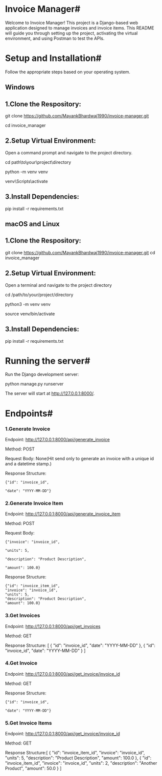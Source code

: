 # **Invoice Manager**#

Welcome to Invoice Manager! This project is a Django-based web application designed to manage invoices and invoice items. This README will guide you through setting up the project, activating the virtual environment, and using Postman to test the APIs.

# **Setup and Installation**#
Follow the appropriate steps based on your operating system.

## **Windows**
## **1.Clone the Respository:**
git clone https://github.com/MayankBhardwaj1990/invoice-manager.git

cd invoice_manager

## **2.Setup Virtual Environment:**
Open a command prompt and navigate to the project directory.

cd path\to\your\project\directory

python -m venv venv

venv\Scripts\activate

## **3.Install Dependencies:**
pip install -r requirements.txt

## **macOS and Linux**
## **1.Clone the Respository:**
git clone https://github.com/MayankBhardwaj1990/invoice-manager.git
cd invoice_manager

## **2.Setup Virtual Environment:**
Open a terminal and navigate to the project directory

cd /path/to/your/project/directory

python3 -m venv venv

source venv/bin/activate

## **3.Install Dependencies:**
pip install -r requirements.txt


# **Running the server**#
Run the Django development server:

python manage.py runserver

The server will start at http://127.0.0.1:8000/.

# **Endpoints**#
### **1.Generate Invoice**
Endpoint: http://127.0.0.1:8000/api/generate_invoice

Method: POST

Request Body: None(Hit send only to generate an invoice with a unique id and a datetime stamp.)

Response Structure:

    {"id": "invoice_id",
    
    "date": "YYYY-MM-DD"}


### **2.Generate Invoice Item**
Endpoint: http://127.0.0.1:8000/api/generate_invoice_item

Method: POST

Request Body:

    {"invoice": "invoice_id",
    
    "units": 5,
    
    "description": "Product Description",
    
    "amount": 100.0}

Response Structure:

    {"id": "invoice_item_id",  
    "invoice": "invoice_id",
    "units": 5,
    "description": "Product Description",
    "amount": 100.0}

### **3.Get Invoices**
Endpoint: http://127.0.0.1:8000/api/get_invoices

Method: GET


Response Structure:
[
{
        "id": "invoice_id",
        "date": "YYYY-MM-DD"
    },
    {
        "id": "invoice_id",
        "date": "YYYY-MM-DD"
    }
]

### **4.Get Invoice**
Endpoint: http://127.0.0.1:8000/api/get_invoice/invoice_id

Method: GET

Response Structure:

    {"id": "invoice_id",
    
    "date": "YYYY-MM-DD"}
    


### **5.Get Invoice Items**
Endpoint: http://127.0.0.1:8000/api/get_invoice/invoice_id

Method: GET

Response Structure:[
    {
        "id": "invoice_item_id",
        "invoice": "invoice_id",
        "units": 5,
        "description": "Product Description",
        "amount": 100.0
    },
    {
        "id": "invoice_item_id",
        "invoice": "invoice_id",
        "units": 2,
        "description": "Another Product",
        "amount": 50.0
    }
]










